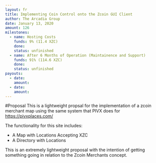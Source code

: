 ```yaml
---
layout: fr
title: Implementing Coin Control onto the Zcoin GUI Client
author: The Arcadia Group
date: January 13, 2020
amount: 126
milestones:
  - name: Hosting Costs 
    funds: 9% (11.4 XZC)
    done:
    status: unfinished
  - name: After 6 Months of Operation (Maintainence and Support)
    funds: 91% (114.6‬ XZC)
    done:
    status: unfinished
payouts:
  - date:
    amount:
  - date:
    amount:
---
```

#Proposal
This is a lightweight propsal for the implementation of a zcoin merchant map using the same system that PIVX does for https://pivxplaces.com/

The functionality for this site includes:
- A Map with Locations Accepting XZC
- A Directory with Locations

This is an extremely lightweight proposal with the intention of getting something going in relation to the Zcoin Merchants concept. 
